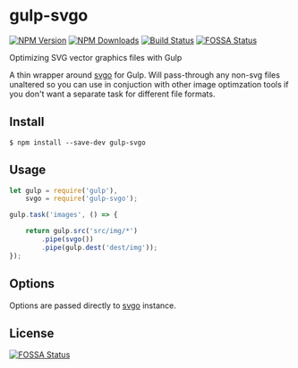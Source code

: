 # gulp-svgo

[![NPM Version](https://img.shields.io/npm/v/gulp-svgo.svg?style=flat-square)](http://npmjs.com/package/gulp-svgo) [![NPM Downloads](https://img.shields.io/npm/dm/gulp-svgo.svg?style=flat-square&colorB=007ec6)](http://npmjs.com/package/gulp-svgo) [![Build Status](https://img.shields.io/travis/corneliusio/gulp-svgo/master.svg?style=flat-square)](https://travis-ci.org/corneliusio/gulp-svgo)
[![FOSSA Status](https://app.fossa.io/api/projects/git%2Bgithub.com%2Fcorneliusio%2Fgulp-svgo.svg?type=shield)](https://app.fossa.io/projects/git%2Bgithub.com%2Fcorneliusio%2Fgulp-svgo?ref=badge_shield)

Optimizing SVG vector graphics files with Gulp

A thin wrapper around [svgo](https://www.npmjs.com/package/svgo) for Gulp. Will pass-through any non-svg files unaltered so you can use in conjuction with other image optimzation tools if you don't want a separate task for different file formats.

## Install

```
$ npm install --save-dev gulp-svgo
```


## Usage

```js
let gulp = require('gulp'),
    svgo = require('gulp-svgo');

gulp.task('images', () => {

    return gulp.src('src/img/*')
        .pipe(svgo())
        .pipe(gulp.dest('dest/img'));
});
```


## Options

Options are passed directly to [svgo](https://www.npmjs.com/package/svgo) instance.


## License
[![FOSSA Status](https://app.fossa.io/api/projects/git%2Bgithub.com%2Fcorneliusio%2Fgulp-svgo.svg?type=large)](https://app.fossa.io/projects/git%2Bgithub.com%2Fcorneliusio%2Fgulp-svgo?ref=badge_large)